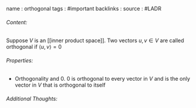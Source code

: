 name : orthogonal
tags : #important 
backlinks : 
source : #LADR 

###### Content:
Suppose $V$ is an [[inner product space]]. Two vectors $u,v \in V$ are called orthogonal if $\langle u ,v \rangle = 0$

###### Properties:
- Orthogonality and 0. 0 is orthogonal to every vector in $V$ and is the only vector in $V$ that is orthogonal to itself

###### Additional Thoughts:
